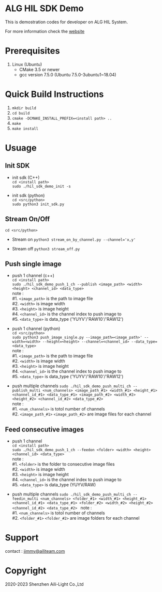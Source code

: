ALG HIL SDK Demo
====================================  

This is demostration codes for developer on ALG HIL System.

For more information check the [website](https://aili-light.com)

# Prerequisites
1. Linux (Ubuntu)
   * CMake 3.5 or newer
   * gcc version 7.5.0 (Ubuntu 7.5.0-3ubuntu1~18.04)

# Quick Build Instructions
1.  `mkdir build`  
2.  `cd build`  
3.  `cmake -DCMAKE_INSTALL_PREFIX=<install path> ..`  
4.  `make`  
5.  `make install`  

# Usuage
Init SDK
------------------------------------
* init sdk (C++)  
   `cd <install path>`  
   `sudo ./hil_sdk_demo_init -s`   

* init sdk (python)  
   `cd <src/python>`  
   `sudo python3 init_sdk.py`  

Stream On/Off
------------------------------------
   `cd <src/python>`  
*  Stream on
   `python3 stream_on_by_channel.py --channel='x,y'`  
   
*  Stream off
   `python3 stream_off.py`  

Push single image
------------------------------------
*  push 1 channel (c++)  
   `cd <install path>`  
   `sudo ./hil_sdk_demo_push_1_ch --publish <image_path> <width> <height> <channel_id> <data_type>`  
   note :   
   #1. `<image_path>`   is the path to image file    
   #2. `<width>`  is image width  
   #3. `<height>` is image height  
   #4. `<channel_id>` is the channel index to push image to   
   #5. `<data_type>` is data_type ('YUYV'/'RAW10'/'RAW12')   

*  push 1 channel (python)  
   `cd <src/python>`  
   `sudo python3 push_image_single.py --image_path=<image_path>' --width=<width> --height=<height> --channel=<channel_id> --data_type=<data_type>`  
   note :   
   #1. `<image_path>`   is the path to image file    
   #2. `<width>`  is image width  
   #3. `<height>` is image height  
   #4. `<channel_id>` is the channel index to push image to   
   #5. `<data_type>` is data_type ('YUYV'/'RAW10'/'RAW12')   

*  push multiple channels
   `sudo ./hil_sdk_demo_push_multi_ch --publish_multi <num_channels> <image_path_#1> <width_#1> <height_#1> <channel_id_#1> <data_type_#1> <image_path_#2> <width_#2> <height_#2> <channel_id_#2> <data_type_#2> `  
   note :   
   #1. `<num_channels>`   is totol number of channels  
   #2. `<image_path_#1>` `<image_path_#2>`  are image files for each channel  

Feed consecutive images
------------------------------------
*  push 1 channel  
   `cd <install path>`  
   `sudo ./hil_sdk_demo_push_1_ch --feedon <folder> <width> <height> <channel_id> <data_type>`  
   note :   
   #1. `<folder>` is the folder to consecutive image files   
   #2. `<width>`  is image width  
   #3. `<height>` is image height  
   #4. `<channel_id>` is the channel index to push image to   
   #5. `<data_type>` is data_type (YUYV/RAW)   

*  push multiple channels
   `sudo ./hil_sdk_demo_push_multi_ch --feedin_multi <num_channels> <folder_#1> <width_#1> <height_#1> <channel_id_#1> <data_type_#1> <folder_#2> <width_#2> <height_#2> <channel_id_#2> <data_type_#2> ` 
   note :   
   #1. `<num_channels>`   is totol number of channels  
   #2. `<folder_#1>` `<folder_#2>`  are image folders for each channel  

# Support
contact : jimmy@ailiteam.com

# Copyright
2020-2023 Shenzhen Aili-Light Co.,Ltd  